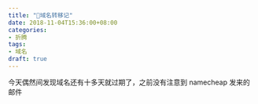 ```yaml
---
title: "🚟域名转移记"
date: 2018-11-04T15:36:00+08:00
categories:
- 折腾
tags:
- 域名
draft: true
---
```


今天偶然间发现域名还有十多天就过期了，之前没有注意到 namecheap 发来的邮件